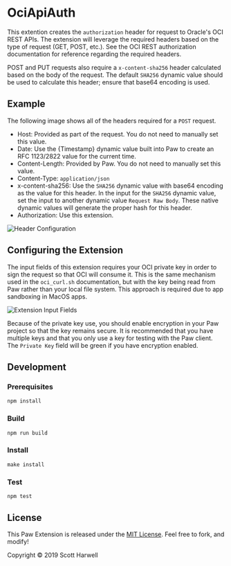 # OciApiAuth

This extention creates the `authorization` header for request to Oracle's OCI REST APIs.  The extension will leverage the required headers based on the type of request (GET, POST, etc.).  See the OCI REST authorization documentation for reference regarding the required headers.  

POST and PUT requests also require a `x-content-sha256` header calculated based on the body of the request.  The default `SHA256` dynamic value should be used to calculate this header; ensure that base64 encoding is used.

## Example

The following image shows all of the headers required for a `POST` request.

* Host: Provided as part of the request. You do not need to manually set this value.
* Date: Use the {Timestamp} dynamic value built into Paw to create an RFC 1123/2822 value for the current time.
* Content-Length: Provided by Paw. You do not need to manually set this value. 
* Content-Type: `application/json`
* x-content-sha256: Use the `SHA256` dynamic value with base64 encoding as the value for this header.  In the input for the `SHA256` dynamic value, set the input to another dynamic value `Request Raw Body`.  These native dynamic values will generate the proper hash for this header.
* Authorization: Use this extension.

![Header Configuration](https://i.imgur.com/TIMng7P.png)

## Configuring the Extension

The input fields of this extension requires your OCI private key in order to sign the request so that OCI will consume it. This is the same mechanism used in the `oci_curl.sh` documentation, but with the key being read from Paw rather than your local file system.  This approach is required due to app sandboxing in MacOS apps.

![Extension Input Fields](https://i.imgur.com/3Npipux.png)

Because of the private key use, you should enable encryption in your Paw project so that the key remains secure. It is recommended that you have multiple keys and that you only use a key for testing with the Paw client. The `Private Key` field will be green if you have encryption enabled.

## Development

### Prerequisites

```shell
npm install
```

### Build

```shell
npm run build
```

### Install

```shell
make install
```

### Test

```shell
npm test
```

## License

This Paw Extension is released under the [MIT License](./LICENSE). Feel free to fork, and modify!

Copyright © 2019 Scott Harwell